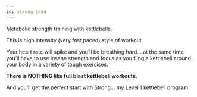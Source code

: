 ```yaml
---
id: strong_lead
---
```


Metabolic strength training with kettlebells.

This is high intensity (very fast paced) style of workout.

Your heart rate will spike and you’ll be breathing hard... at the same time you’ll have to use insane strength and focus as you fling a kettlebell around your body in a variety of tough exercises.

**There is NOTHING like full blast kettlebell workouts**.

And you’ll get the perfect start with Strong... my Level 1 kettlebell program.
